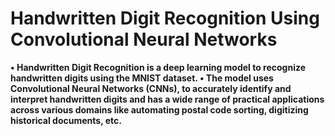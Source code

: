 # Handwritten Digit Recognition Using Convolutional Neural Networks

<b>•	Handwritten Digit Recognition is a deep learning model to recognize handwritten digits using the MNIST dataset. 
•	The model uses Convolutional Neural Networks (CNNs), to accurately identify and interpret handwritten digits and has a wide range of practical applications across various domains like automating postal code sorting, digitizing historical documents, etc.
</b>
